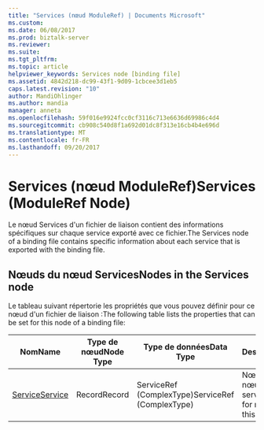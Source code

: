 ```yaml
---
title: "Services (nœud ModuleRef) | Documents Microsoft"
ms.custom: 
ms.date: 06/08/2017
ms.prod: biztalk-server
ms.reviewer: 
ms.suite: 
ms.tgt_pltfrm: 
ms.topic: article
helpviewer_keywords: Services node [binding file]
ms.assetid: 4842d218-dc99-43f1-9d09-1cbcee3d1eb5
caps.latest.revision: "10"
author: MandiOhlinger
ms.author: mandia
manager: anneta
ms.openlocfilehash: 59f016e9924fcc0cf3116c713e6636d69986c4d4
ms.sourcegitcommit: cb908c540d8f1a692d01dc8f313e16cb4b4e696d
ms.translationtype: MT
ms.contentlocale: fr-FR
ms.lasthandoff: 09/20/2017
---
```

# <a name="services-moduleref-node"></a><span data-ttu-id="27c50-102">Services (nœud ModuleRef)</span><span class="sxs-lookup"><span data-stu-id="27c50-102">Services (ModuleRef Node)</span></span>
<span data-ttu-id="27c50-103">Le nœud Services d'un fichier de liaison contient des informations spécifiques sur chaque service exporté avec ce fichier.</span><span class="sxs-lookup"><span data-stu-id="27c50-103">The Services node of a binding file contains specific information about each service that is exported with the binding file.</span></span>  
  
## <a name="nodes-in-the-services-node"></a><span data-ttu-id="27c50-104">Nœuds du nœud Services</span><span class="sxs-lookup"><span data-stu-id="27c50-104">Nodes in the Services node</span></span>  
 <span data-ttu-id="27c50-105">Le tableau suivant répertorie les propriétés que vous pouvez définir pour ce nœud d'un fichier de liaison :</span><span class="sxs-lookup"><span data-stu-id="27c50-105">The following table lists the properties that can be set for this node of a binding file:</span></span>  
  
|<span data-ttu-id="27c50-106">**Nom**</span><span class="sxs-lookup"><span data-stu-id="27c50-106">**Name**</span></span>|<span data-ttu-id="27c50-107">**Type de nœud**</span><span class="sxs-lookup"><span data-stu-id="27c50-107">**Node Type**</span></span>|<span data-ttu-id="27c50-108">**Type de données**</span><span class="sxs-lookup"><span data-stu-id="27c50-108">**Data Type**</span></span>|<span data-ttu-id="27c50-109">**Description**</span><span class="sxs-lookup"><span data-stu-id="27c50-109">**Description**</span></span>|<span data-ttu-id="27c50-110">**Restrictions**</span><span class="sxs-lookup"><span data-stu-id="27c50-110">**Restrictions**</span></span>|<span data-ttu-id="27c50-111">**Commentaires**</span><span class="sxs-lookup"><span data-stu-id="27c50-111">**Comments**</span></span>|  
|--------------|-------------------|-------------------|---------------------|----------------------|------------------|  
|[<span data-ttu-id="27c50-112">Service</span><span class="sxs-lookup"><span data-stu-id="27c50-112">Service</span></span>](../core/service-services-node.md)|<span data-ttu-id="27c50-113">Record</span><span class="sxs-lookup"><span data-stu-id="27c50-113">Record</span></span>|<span data-ttu-id="27c50-114">ServiceRef (ComplexType)</span><span class="sxs-lookup"><span data-stu-id="27c50-114">ServiceRef (ComplexType)</span></span>|<span data-ttu-id="27c50-115">Nœud contenant les nœuds qui décrivent ce service.</span><span class="sxs-lookup"><span data-stu-id="27c50-115">Container node for nodes that describe this service.</span></span>|<span data-ttu-id="27c50-116">Facultatif</span><span class="sxs-lookup"><span data-stu-id="27c50-116">Not required</span></span>|<span data-ttu-id="27c50-117">Valeur par défaut : Aucun</span><span class="sxs-lookup"><span data-stu-id="27c50-117">Default value: None</span></span>|